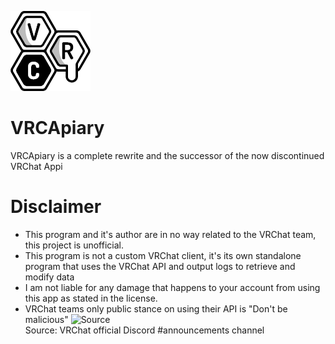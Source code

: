 ![](css/images/logo/logo128.png)
# VRCApiary
VRCApiary is a complete rewrite and the successor of the now discontinued VRChat Appi

# Disclaimer
- This program and it's author are in no way related to the VRChat team, this project is unofficial.
- This program is not a custom VRChat client, it's its own standalone program that uses the VRChat API and output logs to retrieve and modify data
- I am not liable for any damage that happens to your account from using this app as stated in the license.
- VRChat teams only public stance on using their API is "Don't be malicious" ![Source](https://i.imgur.com/SAGcwo1.png "Source")<br>
 Source: VRChat official Discord #announcements channel